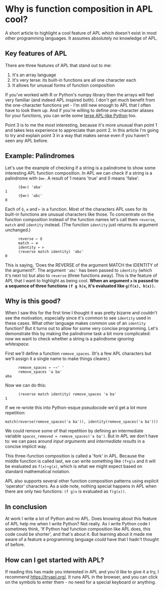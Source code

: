 # Why is function composition in APL cool?

A short article to highlight a cool feature of APL which doesn't exist in most other programming languages. It assumes absolutely no knowledge of APL.

## Key features of APL

There are three features of APL that stand out to me:

1. It's an array language
2. It's very terse: its built-in functions are all one character each
3. It allows for unusual forms of function composition

If you've worked with R or Python's numpy library then the arrays will feel very familiar (and indeed APL inspired both). I don't get much benefit from the one-character functions yet - I'm still new enough to APL that I often have to look them up. And if you're willing to define one-character aliases for your functions, you can write some [terse APL-like Python](https://medium.com/@jansson.sebastian/apl-in-the-eyes-of-a-python-programmer-7b1b955f7134) too.

Point 3 is to me the most interesting, because it's more unusual than point 1 and takes less experience to appreciate than point 2. In this article I'm going to try and explain point 3 in a way that makes sense even if you haven't seen any APL before.

## Example: Palindromes

Let's use the example of checking if a string is a palindrome to show some interesting APL function composition. In APL we can check if a string is a palindrome with `⌽≡⊢`. A result of 1 means 'true' and 0 means 'false'.

```apl
      (⌽≡⊢) 'aba'
1
      (⌽≡⊢) 'abc'
0
```

Each of `⌽`, `≡` and `⊢` is a function. Most of the characters APL uses for its built-in functions are unusual characters like those. To concentrate on the function composition instead of the function names let's call them `reverse`, `match` and `identity` instead. (The function `identity` just returns its argument unchanged.)

```apl
      reverse ← ⌽
      match ← ≡
      identity ← ⊢
      (reverse match identity) 'abc'
0
```

This is saying, 'Does the REVERSE of the argument MATCH the IDENTITY of the argument?'. The argument `'abc'` has been passed to `identity` (which it's next to) but also to `reverse` (three functions away). This is the feature of APL that I want to highlight as being cool. **When an argument `x` is passed to a sequence of three functions `(f g h)x`, it's evaluated like `g(f(x), h(x))`.**

## Why is this good?

When I saw this for the first time I thought it was pretty bizarre and couldn't see the motivation, especially since it's common to see `identity` used in these cases. What other language makes common use of an `identity` function? But it turns out to allow for some very concise programming. Let's demonstrate this by making the palindrome task a bit more complicated: now we want to check whether a string is a palindrome _ignoring whitespace_.

First we'll define a function `remove_spaces`. (It's a few APL characters but we'll assign it a single name to make things clearer.)

```apl
      remove_spaces ← ~∘' '
      remove_spaces 'a ba'
aba
```

Now we can do this:

```apl
      (reverse match identity) remove_spaces 'a ba'
1
```

If we re-wrote this into Python-esque pseudocode we'd get a lot more repetition:

```
match(reverse(remove_spaces('a ba')), identity(remove_spaces('a ba')))
```

We could remove some of that repetition by defining an intermediate variable `spaces_removed = remove_spaces('a ba')`. But in APL we don't have to: we can pass around _input arguments_ and _intermediate results_ in a concise implicit way.

This three-function composition is called a 'fork' in APL. Because the middle function is called last, we can write something like `(f+g)x` and it will be evaluated as `f(x)+g(x)`, which is what we might expect based on standard mathematical notation.

APL also supports several other function composition patterns using explicit 'operator' characters. As a side note, nothing special happens in APL when there are only two functions: `(f g)x` is evaluated as `f(g(x))`.

## In conclusion

At work I write a lot of Python and no APL. Does knowing about this feature of APL help me when I write Python? Not really. As I write Python code I sometimes think, 'If Python had function composition like APL does, this code could be shorter', and that's about it. But learning about it made me aware of a feature a programming language _could_ have that I hadn't thought of before.


## How can I get started with APL?

If reading this has made you interested in APL and you'd like to give it a try, I recommend https://tryapl.org/. It runs APL in the browser, and you can click on the symbols to enter them - no need for a special keyboard or anything.
